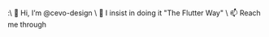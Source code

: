 :\ 👋 Hi, I’m @cevo-design
\ 👀 I insist in doing it "The Flutter Way"
 \ 📫 Reach me through

<!---
cevo-design/cevo-design is a ✨ special ✨ repository because its `README.md` (this file) appears on your GitHub profile.
You can click the Preview link to take a look at your changes.
--->
